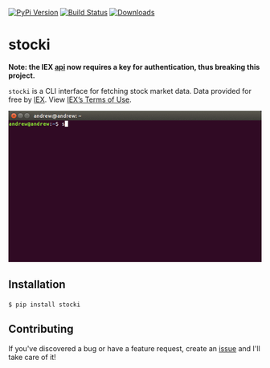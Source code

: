 [![PyPi Version](https://badge.fury.io/py/stocki.svg)](https://badge.fury.io/py/stocki)
[![Build Status](https://travis-ci.com/AndrewRPorter/stocki.svg?branch=master)](https://travis-ci.com/AndrewRPorter/stocki)
[![Downloads](http://pepy.tech/badge/stocki)](http://pepy.tech/count/stocki)

# stocki

**Note: the IEX [api](https://iextrading.com/developers/docs/) now requires a key for authentication, thus breaking this project.**

`stocki` is a CLI interface for fetching stock market data. Data provided for free by
[IEX](https://iextrading.com/developer/). View [IEX’s Terms of Use](https://iextrading.com/api-exhibit-a/).

![demo](assets/demo.gif)

## Installation

`$ pip install stocki`

## Contributing

If you've discovered a bug or have a feature request, create an [issue](https://github.com/andrewrporter/stocki/issues/new) and I'll take care of it!
